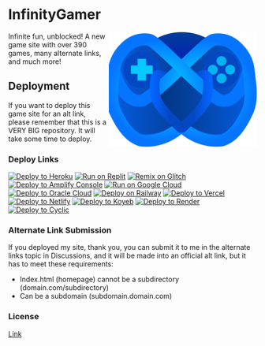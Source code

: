 # InfinityGamer

<img src="assets/images/logo.svg" style="width: 300px; height: auto; float: right;">

Infinite fun, unblocked!
A new game site with over 390 games, many alternate links, and much more!

## Deployment

If you want to deploy this game site for an alt link, please remember that this is a VERY BIG repository. It will take some time to deploy.

### Deploy Links

[![Deploy to Heroku](https://binbashbanana.github.io/deploy-buttons/buttons/remade/heroku.svg)](https://heroku.com/deploy/?template=https://github.com/InfinityGamer-Game-Site/InfinityGamer)
[![Run on Replit](https://binbashbanana.github.io/deploy-buttons/buttons/remade/replit.svg)](https://replit.com/github/InfinityGamer-Game-Site/InfinityGamer)
[![Remix on Glitch](https://binbashbanana.github.io/deploy-buttons/buttons/remade/glitch.svg)](https://glitch.com/edit/#!/import/github/InfinityGamer-Game-Site/InfinityGamer)
[![Deploy to Amplify Console](https://binbashbanana.github.io/deploy-buttons/buttons/remade/amplifyconsole.svg)](https://console.aws.amazon.com/amplify/home#/deploy?repo=https://github.com/InfinityGamer-Game-Site/InfinityGamer)
[![Run on Google Cloud](https://binbashbanana.github.io/deploy-buttons/buttons/remade/googlecloud.svg)](https://deploy.cloud.run/?git_repo=https://github.com/InfinityGamer-Game-Site/InfinityGamer)
[![Deploy to Oracle Cloud](https://binbashbanana.github.io/deploy-buttons/buttons/remade/oraclecloud.svg)](https://cloud.oracle.com/resourcemanager/stacks/create?zipUrl=https://github.com/InfinityGamer-Game-Site/InfinityGamer/archive/refs/heads/main.zip)
[![Deploy on Railway](https://binbashbanana.github.io/deploy-buttons/buttons/remade/railway.svg)](https://railway.app/new/template?template=https://github.com/InfinityGamer-Game-Site/InfinityGamer)
[![Deploy to Vercel](https://binbashbanana.github.io/deploy-buttons/buttons/remade/vercel.svg)](https://vercel.com/new/clone?repository-url=https://github.com/InfinityGamer-Game-Site/InfinityGamer)
[![Deploy to Netlify](https://binbashbanana.github.io/deploy-buttons/buttons/remade/netlify.svg)](https://app.netlify.com/start/deploy?repository=https://github.com/InfinityGamer-Game-Site/InfinityGamer)
[![Deploy to Koyeb](https://binbashbanana.github.io/deploy-buttons/buttons/remade/koyeb.svg)](https://app.koyeb.com/deploy?type=git&repository=github.com/InfinityGamer-Game-Site/InfinityGamer&branch=Main&name=InfinityGamer)
[![Deploy to Render](https://binbashbanana.github.io/deploy-buttons/buttons/remade/render.svg)](https://render.com/deploy?repo=https://github.com/InfinityGamer-Game-Site/InfinityGamer)
[![Deploy to Cyclic](https://binbashbanana.github.io/deploy-buttons/buttons/remade/cyclic.svg)](https://app.cyclic.sh/api/app/deploy/InfinityGamer-Game-Site/InfinityGamer)

### Alternate Link Submission

If you deployed my site, thank you, you can submit it to me in the alternate links topic in Discussions, and it will be made into an official alt link, but it has to meet these requirements:

- Index.html (homepage) cannot be a subdirectory (domain.com/subdirectory)
- Can be a subdomain (subdomain.domain.com)

### License

[Link](LICENSE.md)